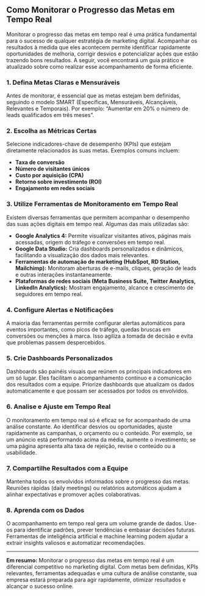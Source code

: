 ## Como Monitorar o Progresso das Metas em Tempo Real

Monitorar o progresso das metas em tempo real é uma prática fundamental para o sucesso de qualquer estratégia de marketing digital. Acompanhar os resultados à medida que eles acontecem permite identificar rapidamente oportunidades de melhoria, corrigir desvios e potencializar ações que estão trazendo bons resultados. A seguir, você encontrará um guia prático e atualizado sobre como realizar esse acompanhamento de forma eficiente.

### 1. Defina Metas Claras e Mensuráveis

Antes de monitorar, é essencial que as metas estejam bem definidas, seguindo o modelo SMART (Específicas, Mensuráveis, Alcançáveis, Relevantes e Temporais). Por exemplo: “Aumentar em 20% o número de leads qualificados em três meses”.

### 2. Escolha as Métricas Certas

Selecione indicadores-chave de desempenho (KPIs) que estejam diretamente relacionados às suas metas. Exemplos comuns incluem:

- **Taxa de conversão**
- **Número de visitantes únicos**
- **Custo por aquisição (CPA)**
- **Retorno sobre investimento (ROI)**
- **Engajamento em redes sociais**

### 3. Utilize Ferramentas de Monitoramento em Tempo Real

Existem diversas ferramentas que permitem acompanhar o desempenho das suas ações digitais em tempo real. Algumas das mais utilizadas são:

- **Google Analytics 4:** Permite visualizar visitantes ativos, páginas mais acessadas, origem do tráfego e conversões em tempo real.
- **Google Data Studio:** Cria dashboards personalizados e dinâmicos, facilitando a visualização dos dados mais relevantes.
- **Ferramentas de automação de marketing (HubSpot, RD Station, Mailchimp):** Monitoram aberturas de e-mails, cliques, geração de leads e outras interações instantaneamente.
- **Plataformas de redes sociais (Meta Business Suite, Twitter Analytics, LinkedIn Analytics):** Mostram engajamento, alcance e crescimento de seguidores em tempo real.

### 4. Configure Alertas e Notificações

A maioria das ferramentas permite configurar alertas automáticos para eventos importantes, como picos de tráfego, quedas bruscas em conversões ou menções à marca. Isso agiliza a tomada de decisão e evita que problemas passem despercebidos.

### 5. Crie Dashboards Personalizados

Dashboards são painéis visuais que reúnem os principais indicadores em um só lugar. Eles facilitam o acompanhamento contínuo e a comunicação dos resultados com a equipe. Priorize dashboards que atualizam os dados automaticamente e que possam ser acessados por todos os envolvidos.

### 6. Analise e Ajuste em Tempo Real

O monitoramento em tempo real só é eficaz se for acompanhado de uma análise constante. Ao identificar desvios ou oportunidades, ajuste rapidamente as campanhas, o orçamento ou o conteúdo. Por exemplo, se um anúncio está performando acima da média, aumente o investimento; se uma página apresenta alta taxa de rejeição, revise o conteúdo ou a usabilidade.

### 7. Compartilhe Resultados com a Equipe

Mantenha todos os envolvidos informados sobre o progresso das metas. Reuniões rápidas (daily meetings) ou relatórios automáticos ajudam a alinhar expectativas e promover ações colaborativas.

### 8. Aprenda com os Dados

O acompanhamento em tempo real gera um volume grande de dados. Use-os para identificar padrões, prever tendências e embasar decisões futuras. Ferramentas de inteligência artificial e machine learning podem ajudar a extrair insights valiosos e automatizar recomendações.

---

**Em resumo:** Monitorar o progresso das metas em tempo real é um diferencial competitivo no marketing digital. Com metas bem definidas, KPIs relevantes, ferramentas adequadas e uma cultura de análise constante, sua empresa estará preparada para agir rapidamente, otimizar resultados e alcançar o sucesso online.